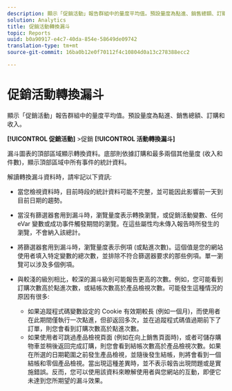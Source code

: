 ```yaml
---
description: 顯示「促銷活動」報告群組中的量度平均值。預設量度為點進、銷售總額、訂購和收入。
solution: Analytics
title: 促銷活動轉換漏斗
topic: Reports
uuid: b0a90917-e4c7-40da-854e-58649de09742
translation-type: tm+mt
source-git-commit: 16ba0b12e0f70112f4c10804d0a13c278388ecc2

---
```



# 促銷活動轉換漏斗

顯示「促銷活動」報告群組中的量度平均值。預設量度為點進、銷售總額、訂購和收入。

**[!UICONTROL 促銷活動]** &gt;促銷 **[!UICONTROL 活動轉換漏斗]**

漏斗圖表的頂部區域顯示轉換資料。底部則依據訂購和最多兩個其他量度 (收入和件數)，顯示頂部區域中所有事件的統計資料。

解讀轉換漏斗資料時，請牢記以下資訊:

* 當您檢視資料時，目前時段的統計資料可能不完整，並可能因此影響前一天到目前日期的趨勢。
* 當沒有篩選器套用到漏斗時，瀏覽量度表示轉換瀏覽，或促銷活動變數、任何 eVar 變數或成功事件觸發期間的瀏覽。在這些屬性均未傳入報告時所發生的瀏覽，不會納入該總計。
* 將篩選器套用到漏斗時，瀏覽量度表示例項 (或點進次數)。這個值是您的網站使用者填入特定變數的總次數，並排除不符合篩選器要求的那些例項。單一瀏覽可以涉及多個例項。
* 與較淺的級別相比，較深的漏斗級別可能報告更高的次數。例如，您可能看到訂購次數高於點進次數，或結帳次數高於產品檢視次數。可能發生這種情況的原因有很多:

   * 如果追蹤程式碼變數設定的 Cookie 有效期較長 (例如一個月)，而使用者在此期間僅執行一次點進，但卻返回多次，並在追蹤程式碼值過期前下了訂單，則您會看到訂購次數高於點進次數。
   * 如果使用者可跳過產品檢視頁面 (例如在向上銷售頁面時)，或者可儲存購物車並稍後返回完成訂購，則您會看到結帳次數高於產品檢視次數。如果在所選的日期範圍之前發生產品檢視，並隨後發生結帳，則將會看到一個結帳和零個產品檢視。當出現這種差異時，並不表示報告出現問題或是實施錯誤。反而，您可以使用該資料來瞭解使用者與您網站的互動，即便它未達到您所期望的漏斗效果。

